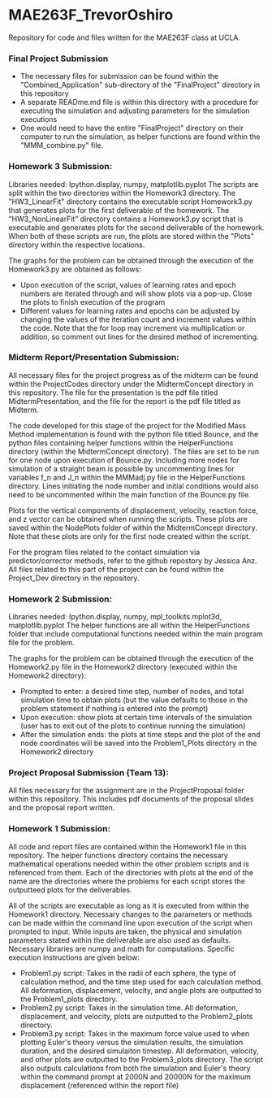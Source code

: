 # MAE263F_TrevorOshiro
Repository for code and files written for the MAE263F class at UCLA. 

### Final Project Submission
- The necessary files for submission can be found within the "Combined_Application" sub-directory of the "FinalProject" directory in this repository
- A separate READme.md file is within this directory with a procedure for executing the simulation and adjusting parameters for the simulation executions
- One would need to have the entire "FinalProject" directory on their computer to run the simulation, as helper functions are found within the "MMM_combine.py" file. 

### Homework 3 Submission:
Libraries needed: Ipython.display, numpy, matplotlib.pyplot
The scripts are split within the two directories within the Homework3 directory. The "HW3_LinearFit" directory contains the executable script Homework3.py that generates plots for the first deliverable of the homework. The "HW3_NonLinearFit" directory contains a Homework3.py script that is executable and generates plots for the second deliverable of the homework. When both of these scripts are run, the plots are stored within the "Plots" directory within the respective locations. 

The graphs for the problem can be obtained through the execution of the Homework3.py are obtained as follows:
- Upon execution of the script, values of learning rates and epoch numbers are iterated through and will show plots via a pop-up. Close the plots to finish execution of the program
- Different values for learning rates and epochs can be adjusted by changing the values of the iteration count and increment values within the code. Note that the for loop may increment via multiplication or addition, so comment out lines for the desired method of incrementing.


### Midterm Report/Presentation Submission:
All necessary files for the project progress as of the midterm can be found within the ProjectCodes directory under the MidtermConcept directory in this repository. The file for the presentation is the pdf file titled MidtermPresentation, and the file for the report is the pdf file titled as Midterm.

The code developed for this stage of the project for the Modified Mass Method implementation is found with the python file titled Bounce, and the python files containing helper functions within the HelperFunctions directory (within the MidtermConcept directory). The files are set to be run for one node upon execution of Bounce.py. Including more nodes for simulation of a straight beam is possible by uncommenting lines for variables f_n and J_n within the MMMadj.py file in the HelperFunctions directory. Lines initiating the node number and initial conditions would also need to be uncommented within the main function of the Bounce.py file.

Plots for the vertical components of displacement, velocity, reaction force, and z vector can be obtained when running the scripts. These plots are saved within the NodePlots folder of within the MidtermConcept directory. Note that these plots are only for the first node created within the script. 

For the program files related to the contact simulation via predictor/corrector methods, refer to the github repostory by Jessica Anz. All files related to this part of the project can be found within the Project_Dev directory in the repository.

### Homework 2 Submission:
Libraries needed: Ipython.display, numpy, mpl_toolkits.mplot3d, matplotlib.pyplot
The helper functions are all within the HelperFunctions folder that include computational functions needed within the main program file for the problem. 

The graphs for the problem can be obtained through the execution of the Homework2.py file in the Homework2 directory (executed within the Homework2 directory):
- Prompted to enter: a desired time step, number of nodes, and total simulation time to obtain plots (but the value defaults to those in the problem statement if nothing is entered into the prompt)
- Upon execution: show plots at certain time intervals of the simulation (user has to exit out of the plots to continue running the simulation)
- After the simulation ends: the plots at time steps and the plot of the end node coordinates will be saved into the Problem1_Plots directory in the Homework2 directory


### Project Proposal Submission (Team 13):
All files necessary for the assignment are in the ProjectProposal folder within this repository. This includes pdf documents of the proposal slides and the proposal report written. 


### Homework 1 Submission:
All code and report files are contained within the Homework1 file in this repository. The helper functions directory contains the necessary mathematical operations needed within the other problem scripts and is referenced from them. Each of the directories with plots at the end of the name are the directories where the problems for each script stores the outputteed plots for the deliverables. 

All of the scripts are executable as long as it is executed from within the Homework1 directory. Necessary changes to the parameters or methods can be made within the command line upon execution of the script when prompted to input. While inputs are taken, the physical and simulation parameters stated within the deliverable are also used as defaults. Necessary libraries are numpy and math for computations. Specific execution instructions are given below:
- Problem1.py script: Takes in the radii of each sphere, the type of calculation method, and the time step used for each calculation method. All deformation, displacement, velocity, and angle plots are outputted to the Problem1_plots directory.
- Problem2.py script: Takes in the simulation time. All deformation, displacement, and velocity, plots are outputted to the Problem2_plots directory.
- Problem3.py script: Takes in the maximum force value used to when plotting Euler's theory versus the simulation results, the simulation duration, and the desired simulaiton timestep. All deformation, velocity, and other plots are outputted to the Problem3_plots directory. The script also outputs calculations from both the simulation and Euler's theory within the command prompt at 2000N and 20000N for the maximum displacement (referenced within the report file)

